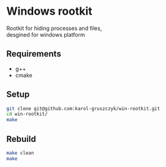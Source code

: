 # Windows rootkit
Rootkit for hiding processes and files,  
desgined for windows platform

## Requirements
* g++
* cmake

## Setup
```bash
git clone git@github.com:karol-gruszczyk/win-rootkit.git
cd win-rootkit/
make
```

## Rebuild
```bash
make clean
make
```
